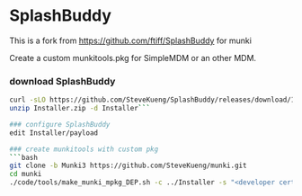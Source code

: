 # SplashBuddy
This is a fork from https://github.com/ftiff/SplashBuddy for munki


Create a custom munkitools.pkg for SimpleMDM or an other MDM.

### download SplashBuddy
```bash
curl -sLO https://github.com/SteveKueng/SplashBuddy/releases/download/1.0/Installer.zip
unzip Installer.zip -d Installer```

### configure SplashBuddy 
edit Installer/payload

### create munkitools with custom pkg
```bash
git clone -b Munki3 https://github.com/SteveKueng/munki.git
cd munki
./code/tools/make_munki_mpkg_DEP.sh -c ../Installer -s "<developer certificat>"```